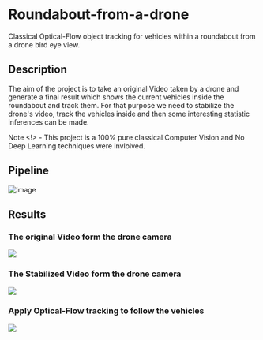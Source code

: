 # Roundabout-from-a-drone
Classical Optical-Flow object tracking for vehicles within a roundabout from a drone bird eye view.

## Description 
The aim of the project is to take an original Video taken by a drone and generate a final result which shows the current vehicles inside the roundabout and track them.
For that purpose we need to stabilize the drone's video, track the vehicles inside and then some interesting statistic inferences can be made.

Note <!> - This project is a 100% pure classical Computer Vision and No Deep Learning techniques were invlolved.
## Pipeline

![image](https://github.com/Raviv-Herrera/Roundabout-from-a-drone/assets/136422674/d777bfaa-0468-49de-b1d3-3fafa7aff533)


## Results 

### The original Video form the drone camera  

![](https://github.com/Raviv-Herrera/Roundabout-from-a-drone/blob/main/original_video.gif)

### The Stabilized Video form the drone camera  

![](https://github.com/Raviv-Herrera/Roundabout-from-a-drone/blob/main/stabilized_video.gif)

### Apply Optical-Flow tracking to follow the vehicles

![](https://github.com/Raviv-Herrera/Roundabout-from-a-drone/blob/main/opf_vehicles.gif)
